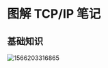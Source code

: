 # 图解 TCP/IP 笔记

## 基础知识

![1566203316865](C:\Users\dixin\AppData\Roaming\Typora\typora-user-images\1566203316865.png)